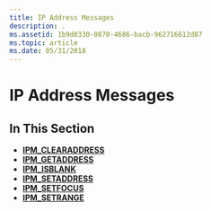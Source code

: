 ```yaml
---
title: IP Address Messages
description: .
ms.assetid: 1b9d0330-0870-4686-bacb-962716612d87
ms.topic: article
ms.date: 05/31/2018
---
```


# IP Address Messages

## In This Section

-   [**IPM\_CLEARADDRESS**](ipm-clearaddress.md)
-   [**IPM\_GETADDRESS**](ipm-getaddress.md)
-   [**IPM\_ISBLANK**](ipm-isblank.md)
-   [**IPM\_SETADDRESS**](ipm-setaddress.md)
-   [**IPM\_SETFOCUS**](ipm-setfocus.md)
-   [**IPM\_SETRANGE**](ipm-setrange.md)

 

 




